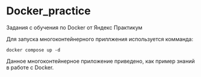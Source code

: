 # Docker_practice
Задания с обучения по Docker от Яндекс Практикум

Для запуска многоконтейнерного приллжения используется комманда:

```
docker compose up -d 
```

Данное многоконтейнерное приложение приведено, как пример знаний в работе с Docker.